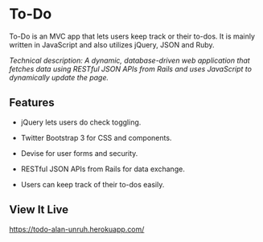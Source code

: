 # To-Do

To-Do is an MVC app that lets users keep track or their to-dos. It is mainly written in JavaScript and also utilizes jQuery, JSON and Ruby.

*Technical description: A dynamic, database-driven web application that fetches data using RESTful JSON APIs from Rails and uses JavaScript to dynamically update the page.*

## Features

* jQuery lets users do check toggling.

* Twitter Bootstrap 3 for CSS and components.

* Devise for user forms and security.

* RESTful JSON APIs from Rails for data exchange.

* Users can keep track of their to-dos easily.

## View It Live

https://todo-alan-unruh.herokuapp.com/